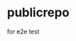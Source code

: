 # publicrepo
for e2e test






































































































































































































































































































































































































































































































































































































































































































































































































































































































































































































































































































































































































































































































































































































































































































































































































































































































































































































































































































































































































































































































































































































































































































































































































































































































































































































































































































































































































































































































































































































































































































































































































































































































































































































































































































